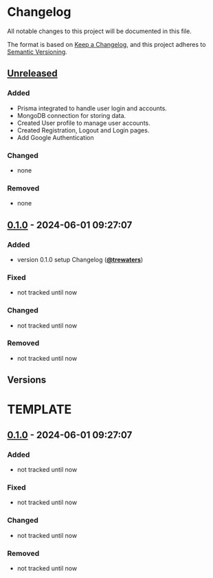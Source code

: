 # Changelog

All notable changes to this project will be documented in this file.

The format is based on [Keep a Changelog](https://keepachangelog.com/en/1.1.0/),
and this project adheres to [Semantic Versioning](https://semver.org/spec/v2.0.0.html).

## [Unreleased]

### Added

- Prisma integrated to handle user login and accounts.
- MongoDB connection for storing data.
- Created User profile to manage user accounts.
- Created Registration, Logout and Login pages.
- Add Google Authentication

### Changed

- none

### Removed

- none

## [0.1.0] - 2024-06-01 09:27:07

### Added

- version 0.1.0 setup Changelog ([**@trewaters**](https://github.com/trewaters))

### Fixed

- not tracked until now

### Changed

- not tracked until now

### Removed

- not tracked until now

## Versions

<!-- UPDATE "unreleased once I create release milestones" -->

[unreleased]: https://github.com/Level/level/releases/tag/0.9.0
[1.0.0]: https://github.com/Trewaters/soar/releases/tag/v1.0.0
[0.1.0]: https://github.com/Trewaters/soar/compare/version_stable...HEAD

# TEMPLATE

## [0.1.0] - 2024-06-01 09:27:07

### Added

- not tracked until now

### Fixed

- not tracked until now

### Changed

- not tracked until now

### Removed

- not tracked until now
